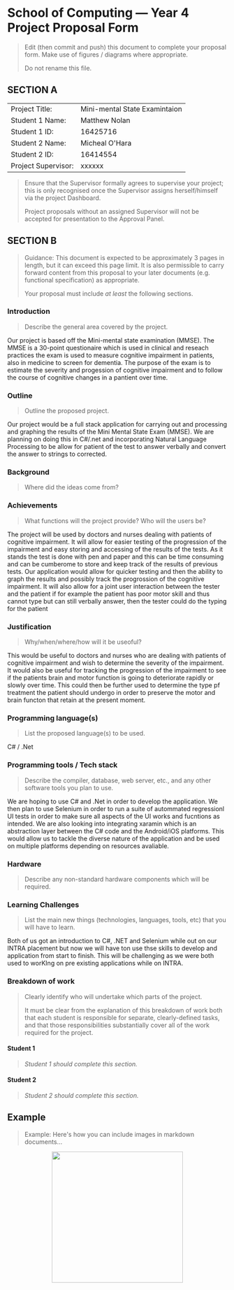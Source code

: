 # School of Computing &mdash; Year 4 Project Proposal Form

> Edit (then commit and push) this document to complete your proposal form.
> Make use of figures / diagrams where appropriate.
>
> Do not rename this file.

## SECTION A

|                     |                   |
|---------------------|-------------------|
|Project Title:       | Mini-mental State Examintaion|
|Student 1 Name:      | Matthew Nolan     |
|Student 1 ID:        | 16425716          |
|Student 2 Name:      | Micheal O'Hara    |
|Student 2 ID:        | 16414554          |
|Project Supervisor:  | xxxxxx            |

> Ensure that the Supervisor formally agrees to supervise your project; this is only recognised once the
> Supervisor assigns herself/himself via the project Dashboard.
>
> Project proposals without an assigned
> Supervisor will not be accepted for presentation to the Approval Panel.

## SECTION B

> Guidance: This document is expected to be approximately 3 pages in length, but it can exceed this page limit.
> It is also permissible to carry forward content from this proposal to your later documents (e.g. functional
> specification) as appropriate.
>
> Your proposal must include *at least* the following sections.


### Introduction

> Describe the general area covered by the project.

Our project is based off the Mini-mental state examination (MMSE). The MMSE is a 30-point questionaire which is used in clinical and reseach practices the exam is used to measure cognitive impairment in patients, also in medicine to screen for dementia.
The purpose of the exam is to estimate the severity and progession of cognitive impairment and to follow the course of cognitive changes in a pantient over time. 

### Outline

> Outline the proposed project.

Our project would be a full stack application for carrying out and processing and graphing the results of the Mini Mental State Exam (MMSE). We are planning on doing this in C#/.net and incorporating Natural Language Processing to be allow for patient of the test
to answer verbally and convert the answer to strings to corrected. 

### Background

> Where did the ideas come from?

### Achievements

> What functions will the project provide? Who will the users be?

The project will be used by doctors and nurses dealing with patients of cognitive impairment. It will allow for easier testing of the progression of the impairment and easy storing and accessing of the results of the tests.
As it stands the test is done with pen and paper and this can be time consuming and can be cumberome to store and keep track of the results of previous tests. Our application would allow for quicker testing and then the ability to graph the results and possibly track the
progrossion of the cognitive impairment. It will also allow for a joint user interaction between the tester and the patient if for example the patient has poor motor skill and thus cannot type but can still verbally answer, then the tester could do the typing for the patient

### Justification

> Why/when/where/how will it be useoful?

This would be useful to doctors and nurses who are dealing with patients of cognitive impairment and wish to determine the severity of the impairment. It would also be useful for tracking the progression of the impairment to see if the patients brain and motor function is 
going to deteriorate rapidly or slowly over time. This could then be further used to determine the type pf treatment the patient should undergo in order to preserve the motor and brain functon that retain at the present moment.

### Programming language(s)

> List the proposed language(s) to be used.

C# / .Net

### Programming tools / Tech stack

> Describe the compiler, database, web server, etc., and any other software tools you plan to use.

We are hoping to use C# and .Net in order to develop the application. We then plan to use Selenium in order to run a suite of autommated regressionl UI tests in order to make sure all aspects of the UI works and fucntions as intended.
We are also looking into integrating xaramin which is an abstraction layer between the C# code and the Android/iOS platforms. This would allow us to tackle the diverse nature of the application and be used on multiple platforms depending on resources avaliable.

### Hardware

> Describe any non-standard hardware components which will be required.

### Learning Challenges

> List the main new things (technologies, languages, tools, etc) that you will have to learn.

Both of us got an introduction to C#, .NET and Selenium while out on our INTRA placement but now we will have ton use thse skills to develop and application from start to finish. This will be challenging as we were both used to worKIng on pre existing applications while on INTRA. 

### Breakdown of work

> Clearly identify who will undertake which parts of the project.
>
> It must be clear from the explanation of this breakdown of work both that each student is responsible for
> separate, clearly-defined tasks, and that those responsibilities substantially cover all of the work required
> for the project.

#### Student 1

> *Student 1 should complete this section.*

#### Student 2

> *Student 2 should complete this section.*

## Example

> Example: Here's how you can include images in markdown documents...

<!-- Basically, just use HTML! -->

<p align="center">
  <img src="./res/cat.png" width="300px">
</p>

